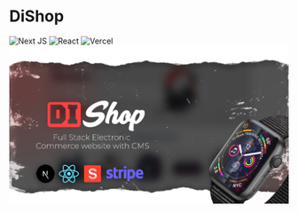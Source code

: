 # DiShop <img src="https://media.tenor.com/jpBgha7_cDoAAAAi/lengtu-shopping.gif" alt="" width="50">
![Next JS](https://img.shields.io/badge/Next-black?style=for-the-badge&logo=next.js&logoColor=white) ![React](https://img.shields.io/badge/react-%2320232a.svg?style=for-the-badge&logo=react&logoColor=%2361DAFB) ![Vercel](https://img.shields.io/badge/vercel-%23000000.svg?style=for-the-badge&logo=vercel&logoColor=white)
<img src="./prev-dishop.jpg" alt="">
